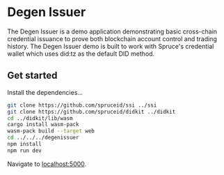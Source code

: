 # Degen Issuer

The Degen Issuer is a demo application demonstrating
basic cross-chain credential issuance to prove 
both blockchain account control and trading history. 
The Degen Issuer demo is built to work with Spruce's 
credential wallet which uses did:tz as the default 
DID method.

## Get started

Install the dependencies...

```bash
git clone https://github.com/spruceid/ssi ../ssi
git clone https://github.com/spruceid/didkit ../didkit
cd ../didkit/lib/wasm
cargo install wasm-pack
wasm-pack build --target web
cd ../../../degenissuer
npm install
npm run dev
```

Navigate to [localhost:5000](http://localhost:5000).